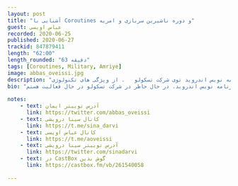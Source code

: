 ```yaml
---
layout: post
title: "آشنایی با Coroutines و دوره ناشیرین سربازی و امریه"
guest: عباس اویسی 
recorded: 2020-06-25
published: 2020-06-27
trackid: 847879411
length: "62:00"
length_rounded: "63 دقیقه"
tags: [Coroutines, Military, Amriye]
image: abbas_oveissi.jpg
description: "توی این قسمت همراه عباس اویسی هستیم. عباس برنامه نویس اندروید توی شرکت تسکولو   . از ویژگی های تکنولوژی Coroutines صحبت میکنه و در انتها در مورد دوره سربازی و به خصوص امریه صحبت میکنیم."
bio: "عباس اوویسی هستم، برنامه نویس اندروید. در حال حاظر در شرکت تسکولو در حال فعالیت هستم."
       
notes: 
    - text: آدرس توییتر ایمان
      link: https://twitter.com/abbas_oveissi
    - text: کانال سینا درویشی
      link: https://t.me/sina_darvi
    - text: کانال عباس اویسی
      link: https://t.me/aoveissi
    - text: آدرس توییتر سینا درویشی
      link: https://twitter.com/sinadarvi
    - text: در CastBox گوش بدین
      link: https://castbox.fm/vb/261540058
 
---
```


